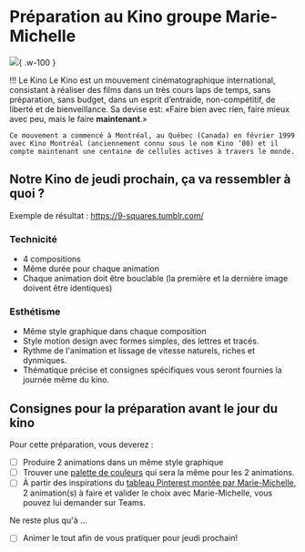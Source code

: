 # Préparation au Kino groupe Marie-Michelle

![](./kino25ans.avif){ .w-100 }

!!! Le Kino
    Le Kino est un mouvement cinématographique international, consistant à réaliser des films dans un très cours laps de temps, sans préparation, sans budget, dans un esprit d’entraide, non-compétitif, de liberté et de bienveillance. Sa devise est: «Faire bien avec rien, faire mieux avec peu, mais le faire **maintenant**.»
    
    Ce mouvement a commencé à Montréal, au Québec (Canada) en février 1999 avec Kino Montréal (anciennement connu sous le nom Kino ’00) et il compte maintenant une centaine de cellules actives à travers le monde.

[^kino]: <https://fr.wikipedia.org/wiki/Kino_(mouvement)>

## Notre Kino de jeudi prochain, ça va ressembler à quoi ?

Exemple de résultat : <https://9-squares.tumblr.com/>

### Technicité

* 4 compositions
* Même durée pour chaque animation
* Chaque animation doit être bouclable (la première et la dernière image doivent être identiques)

### Esthétisme

* Même style graphique dans chaque composition
* Style motion design avec formes simples, des lettres et tracés.
* Rythme de l'animation et lissage de vitesse naturels, riches et dynmiques.
* Thématique précise et consignes spécifiques vous seront fournies la journée même du kino.

## Consignes pour la préparation avant le jour du kino

Pour cette préparation, vous deverez : 

- [ ] Produire 2 animations dans un même style graphique
- [ ] Trouver une [palette de couleurs](https://coolors.co/) qui sera la même pour les 2 animations.
- [ ] À partir des inspirations du [tableau Pinterest montée par Marie-Michelle](https://pin.it/50DDCtN1v), 2 animation(s) à faire et valider le choix avec Marie-Michelle, vous pouvez lui demander sur Teams.

Ne reste plus qu'à ...

- [ ] Animer le tout  afin de vous pratiquer pour jeudi prochain!

